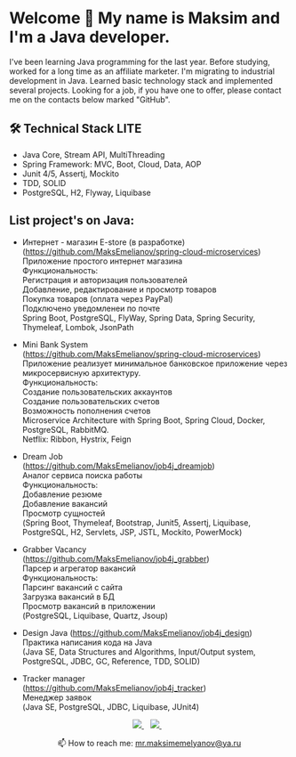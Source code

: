 # Welcome 👋 My name is Maksim and I'm a Java developer.
I've been learning Java programming for the last year.
Before studying, worked for a long time as an affiliate marketer. 
I'm migrating to industrial development in Java.
Learned basic technology stack and implemented several projects.
Looking for a job, if you have one to offer, 
please contact me on the contacts below marked "GitHub".

## 🛠 Technical Stack LITE
* Java Core, Stream API, MultiThreading
* Spring Framework: MVC, Boot, Cloud, Data, AOP 
* Junit 4/5, Assertj, Mockito 
* TDD, SOLID   
* PostgreSQL, H2, Flyway, Liquibase

## List project's on Java:
 * Интернет - магазин E-store (в разработке)    
 (https://github.com/MaksEmelianov/spring-cloud-microservices)    
 Приложение простого интернет магазина    
 Функциональность:      
 Регистрация и авторизация пользователей     
 Добавление, редактирование и просмотр товаров         
 Покупка товаров (оплата через PayPal)    
 Подключено уведомленеи по почте    
 Spring Boot, PostgreSQL, FlyWay, Spring Data, Spring Security, Thymeleaf, Lombok, JsonPath     

 * Mini Bank System  
(https://github.com/MaksEmelianov/spring-cloud-microservices)  
Приложение реализует минимальное банковское приложение через микросервисную архитектуру.  
Функциональность:    
Создание пользовательских аккаунтов    
Создание пользовательских счетов    
Возможность пополнения счетов    
Microservice Architecture with Spring Boot, Spring Cloud, Docker, PostgreSQL, RabbitMQ.      
Netflix: Ribbon, Hystrix, Feign

 * Dream Job   
(https://github.com/MaksEmelianov/job4j_dreamjob)  
Аналог сервиса поиска работы     
Функциональность:    
Добавление резюме    
Добавление вакансий     
Просмотр сущностей      
(Spring Boot, Thymeleaf, Bootstrap, Junit5, Assertj, Liquibase, PostgreSQL, H2,
Servlets, JSP, JSTL, Mockito, PowerMock)

 * Grabber Vacancy   
(https://github.com/MaksEmelianov/job4j_grabber)   
Парсер и агрегатор вакансий   
Функциональность:    
Парсинг вакансий с сайта   
Загрузка вакансий в БД  
Просмотр вакансий в приложении   
(PostgreSQL, Liquibase, Quartz, Jsoup)

 * Design Java 
(https://github.com/MaksEmelianov/job4j_design) 
Практика написания кода на Java  
(Java SE, Data Structures and Algorithms, Input/Output system,
PostgreSQL, JDBC, GC, Reference, TDD, SOLID)

 * Tracker manager   
(https://github.com/MaksEmelianov/job4j_tracker)   
Менеджер заявок   
(Java SE, PostgreSQL, JDBC, Liquibase, JUnit4)


<p align='center'>
   <a href="https://t.me/ifoxe" target="_blank">
    <img src="https://img.shields.io/badge/Telegram-2CA5E0?style=for-the-badge&logo=telegram&logoColor=white" />        
  </a>&nbsp;&nbsp;
  <a href="https://www.linkedin.com/in/maks-emelianov/" target="_blank">
    <img src="https://img.shields.io/badge/linkedin-%230077B5.svg?&style=for-the-badge&logo=linkedin&logoColor=white" />
  </a>&nbsp;&nbsp;
 <p align='center'>
  📫  How to reach me: <a href='mailto:mr.maksimemelyanov@ya.ru'>mr.maksimemelyanov@ya.ru</a>
</p>

[//]: # (<p align='center'>)

[//]: # (    <a href="https://github-readme-stats.vercel.app/api?username=MaksEmelianov&show_icons=true&count_private=true">)

[//]: # (       <img height=150 src="https://github-readme-stats.vercel.app/api?username=MaksEmelianov&show_icons=true&count_private=true"/></a>)

[//]: # (    <a href="https://github.com/MaksEmelianov/github-readme-stats">)

[//]: # (       <img height=150 src="https://github-readme-stats.vercel.app/api/top-langs/?username=MaksEmelianov&layout=compact"/></a>)

[//]: # (    <a href="https://github-profile-summary-cards.vercel.app/api/cards/profile-details?username=MaksEmelianov&theme=vue">)

[//]: # (       <img height=150 src="https://github-profile-summary-cards.vercel.app/api/cards/profile-details?username=MaksEmelianov&theme=vue"/></a>)

[//]: # (</p>)

[//]: # (<div align="center" style="margin: 40px 0">)

[//]: # (   <a href="https://github.com/MaksEmelianov/github-profile-views-counter">)

[//]: # (       <img width="175px" src="https://komarev.com/ghpvc/?username=MaksEmelianov&color=DE002D">)

[//]: # (   </a>)

[//]: # (</div>)
